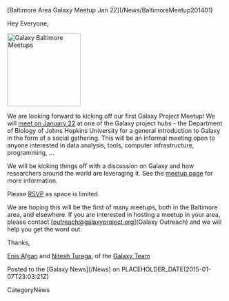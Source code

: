 <div class='newsItemHeader'>[Baltimore Area Galaxy Meetup Jan 22](/News/BaltimoreMeetup201401)</div>

Hey Everyone,

<div class='right'><a href='/Events/Meetups/Baltimore/2015-01-22'><img src='/Events/Meetups/Baltimore/GalaxyBaltimoreMeetupLogo400.png' alt='Galaxy Baltimore Meetups' width="170" /></a></div>

We are looking forward to kicking off our first Galaxy Project Meetup! We will [meet on January 22](/Events/Meetups/Baltimore/2015-01-22) at one of the Galaxy project hubs - the Department of Biology of Johns Hopkins University for a general introduction to Galaxy in the form of a social gathering. This will be an informal meeting open to anyone interested in data analysis, tools, computer infrastructure, programming, ...

We will be kicking things off with a discussion on Galaxy and how researchers around the world are leveraging it.  See the [meetup page](/Events/Meetups/Baltimore/2015-01-22) for more information.

Please [RSVP](http://bit.ly/1Bz3Nrk) as space is limited.

We are hoping this will be the first of many meetups, both in the Baltimore area, and elsewhere.  If you are interested in hosting a meetup in your area, please contact [outreach@galaxyproject.org](Galaxy Outreach) and we will help you get the word out.

Thanks,

[Enis Afgan](/EnisAfgan) and [Nitesh Turaga](/NiteshTuraga), of the [Galaxy Team](/GalaxyTeam)

<div class='newsItemFooter'>Posted to the [Galaxy News](/News) on PLACEHOLDER_DATE(2015-01-07T23:03:21Z)</div>

CategoryNews

